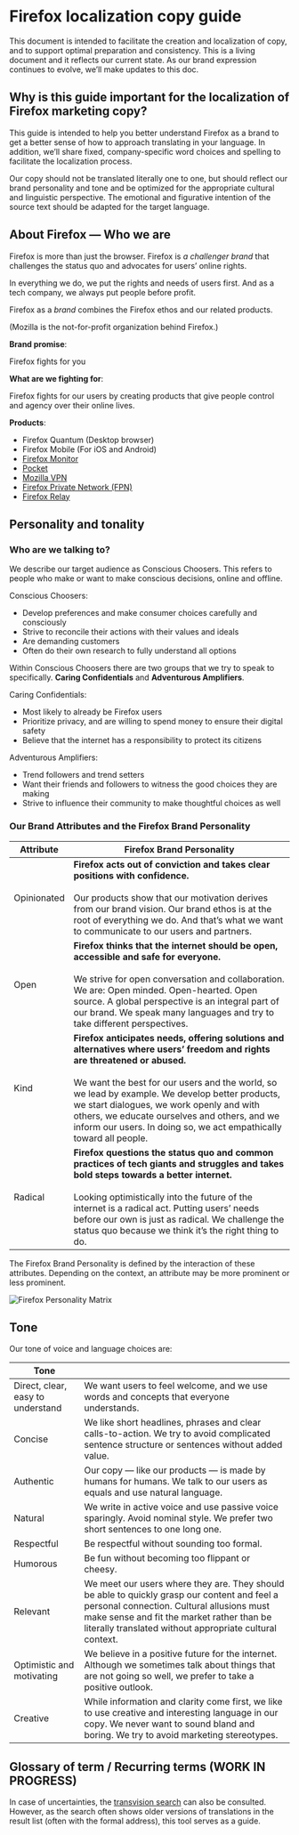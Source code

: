 # Firefox localization copy guide

This document is intended to facilitate the creation and localization of copy, and to support optimal preparation and consistency. This is a living document and it reflects our current state. As our brand expression continues to evolve, we’ll make updates to this doc.

## Why is this guide important for the localization of Firefox marketing copy?

This guide is intended to help you better understand Firefox as a brand to get a better sense of how to approach translating in your language. In addition, we’ll share fixed, company-specific word choices and spelling to facilitate the localization process.

Our copy should not be translated literally one to one, but should reflect our brand personality and tone and be optimized for the appropriate cultural and linguistic perspective. The emotional and figurative intention of the source text should be adapted for the target language.

## About Firefox — Who we are

Firefox is more than just the browser. Firefox is _a challenger brand_ that challenges the status quo and advocates for users’ online rights.

In everything we do, we put the rights and needs of users first. And as a tech company, we always put people before profit.

Firefox as a _brand_ combines the Firefox ethos and our related products.

(Mozilla is the not-for-profit organization behind Firefox.)

**Brand promise**:

Firefox fights for you

**What are we fighting for**:

Firefox fights for our users by creating products that give people control and agency over their online lives.

**Products**:

* Firefox Quantum (Desktop browser)
* Firefox Mobile (For iOS and Android)
* [Firefox Monitor](https://monitor.firefox.com/)
* [Pocket](https://play.google.com/store/apps/)
* [Mozilla VPN](https://vpn.mozilla.org/)
* [Firefox Private Network (FPN)](https://fpn.firefox.com/)
* [Firefox Relay](https://relay.firefox.com/)

## Personality and tonality

### Who are we talking to?

We describe our target audience as Conscious Choosers. This refers to people who make or want to make conscious decisions, online and offline.

Conscious Choosers:

* Develop preferences and make consumer choices carefully and consciously
* Strive to reconcile their actions with their values and ideals
* Are demanding customers
* Often do their own research to fully understand all options

Within Conscious Choosers there are two groups that we try to speak to specifically. **Caring Confidentials** and **Adventurous Amplifiers**.

Caring Confidentials:

* Most likely to already be Firefox users
* Prioritize privacy, and are willing to spend money to ensure their digital safety
* Believe that the internet has a responsibility to protect its citizens

Adventurous Amplifiers:

* Trend followers and trend setters
* Want their friends and followers to witness the good choices they are making
* Strive to influence their community to make thoughtful choices as well

### Our Brand Attributes and the Firefox Brand Personality

| **Attribute** | **Firefox Brand Personality** |
| --- | --- |
| Opinionated | **Firefox acts out of conviction and takes clear positions with confidence.**<br><br>Our products show that our motivation derives from our brand vision. Our brand ethos is at the root of everything we do. And that’s what we want to communicate to our users and partners.|
| Open | **Firefox thinks that the internet should be open, accessible and safe for everyone.**<br><br>We strive for open conversation and collaboration. We are: Open minded. Open-hearted. Open source. A global perspective is an integral part of our brand. We speak many languages and try to take different perspectives.|
| Kind | **Firefox anticipates needs, offering solutions and alternatives where users’ freedom and rights are threatened or abused.**<br><br>We want the best for our users and the world, so we lead by example. We develop better products, we start dialogues, we work openly and with others, we educate ourselves and others, and we inform our users. In doing so, we act empathically toward all people.|
| Radical | **Firefox questions the status quo and common practices of tech giants and struggles and takes bold steps towards a better internet.**<br><br>Looking optimistically into the future of the internet is a radical act. Putting users’ needs before our own is just as radical. We challenge the status quo because we think it’s the right thing to do.|

The Firefox Brand Personality is defined by the interaction of these attributes. Depending on the context, an attribute may be more prominent or less prominent.

![Firefox Personality Matrix](../images/firefox_marketing/firefox_personality_en.png)

## Tone

Our tone of voice and language choices are:

| Tone | |
| --- | --- |
| Direct, clear, easy to understand | We want users to feel welcome, and we use words and concepts that everyone understands.|
| Concise | We like short headlines, phrases and clear calls-to-action.  We try to avoid complicated sentence structure or sentences without added value.|
| Authentic | Our copy — like our products — is made by humans for humans. We talk to our users as equals and use natural language.|
| Natural | We write in active voice and use passive voice sparingly. Avoid nominal style. We prefer two short sentences to one long one.|
| Respectful | Be respectful without sounding too formal.|
| Humorous | Be fun without becoming too flippant or cheesy.|
| Relevant | We meet our users where they are. They should be able to quickly grasp our content and feel a personal connection. Cultural allusions must make sense and fit the market rather than be literally translated without appropriate cultural context.|
| Optimistic and motivating | We believe in a positive future for the internet. Although we sometimes talk about things that are not going so well, we prefer to take a positive outlook.|
| Creative | While information and clarity come first, we like to use creative and interesting language in our copy. We never want to sound bland and boring. We try to avoid marketing stereotypes.|

## Glossary of term / Recurring terms (WORK IN PROGRESS)

In case of uncertainties, the [transvision search](https://transvision.mozfr.org/) can also be consulted. However, as the search often shows older versions of translations in the result list (often with the formal address), this tool serves as a guide.
